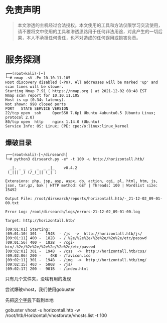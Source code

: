 # 免责声明
>本文渗透的主机经过合法授权。本文使用的工具和方法仅限学习交流使用，请不要将文中使用的工具和渗透思路用于任何非法用途，对此产生的一切后果，本人不承担任何责任，也不对造成的任何误用或损害负责。

# 服务探测

```
┌──(root💀kali)-[~]
└─# nmap -sV -Pn 10.10.11.105                         
Host discovery disabled (-Pn). All addresses will be marked 'up' and scan times will be slower.
Starting Nmap 7.91 ( https://nmap.org ) at 2021-12-02 08:48 EST
Nmap scan report for 10.10.11.105
Host is up (0.34s latency).
Not shown: 998 closed ports
PORT   STATE SERVICE VERSION
22/tcp open  ssh     OpenSSH 7.6p1 Ubuntu 4ubuntu0.5 (Ubuntu Linux; protocol 2.0)
80/tcp open  http    nginx 1.14.0 (Ubuntu)
Service Info: OS: Linux; CPE: cpe:/o:linux:linux_kernel

```

## 爆破目录
```
┌──(root💀kali)-[~/dirsearch]
└─# python3 dirsearch.py -e* -t 100 -u http://horizontall.htb/                                                                               

  _|. _ _  _  _  _ _|_    v0.4.2
 (_||| _) (/_(_|| (_| )

Extensions: php, jsp, asp, aspx, do, action, cgi, pl, html, htm, js, json, tar.gz, bak | HTTP method: GET | Threads: 100 | Wordlist size: 15492

Output File: /root/dirsearch/reports/horizontall.htb/-_21-12-02_09-01-00.txt

Error Log: /root/dirsearch/logs/errors-21-12-02_09-01-00.log

Target: http://horizontall.htb/

[09:01:01] Starting: 
[09:01:10] 301 -  194B  - /js  ->  http://horizontall.htb/js/              
[09:01:11] 400 -  182B  - /.%2e/%2e%2e/%2e%2e/%2e%2e/etc/passwd            
[09:01:56] 400 -  182B  - /cgi-bin/.%2e/%2e%2e/%2e%2e/%2e%2e/etc/passwd     
[09:02:01] 301 -  194B  - /css  ->  http://horizontall.htb/css/             
[09:02:06] 200 -    4KB - /favicon.ico                                      
[09:02:11] 301 -  194B  - /img  ->  http://horizontall.htb/img/             
[09:02:15] 403 -  580B  - /js/                                              
[09:02:17] 200 -  901B  - /index.html    
```

只有几个文件夹，没啥有用的发现

尝试爆破vhost，我们使用gobuster 

先把[这个字典](https://github.com/allyshka/vhostbrute)下载到本地

gobuster vhost -u horizontall.htb -w /root/htb/Horizontall/vhostbrute/vhosts.list -t 100